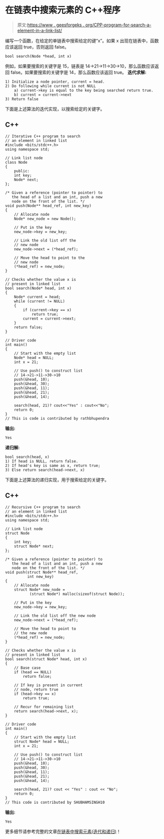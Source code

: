 # 在链表中搜索元素的 C++程序

> 原文:[https://www . geesforgeks . org/CPP-program-for-search-a-element-in-a-link-list/](https://www.geeksforgeeks.org/cpp-program-for-searching-an-element-in-a-linked-list/)

编写一个函数，在给定的单链表中搜索给定的键“x”。如果 x 出现在链表中，函数应该返回 true，否则返回 false。

```
bool search(Node *head, int x)
```

例如，如果要搜索的关键字是 15，链表是 14->21->11->30->10，那么函数应该返回 false。如果要搜索的关键字是 14，那么函数应该返回 true。 **迭代求解:**

```
1) Initialize a node pointer, current = head.
2) Do following while current is not NULL
    a) current->key is equal to the key being searched return true.
    b) current = current->next
3) Return false 
```

下面是上述算法的迭代实现，以搜索给定的关键字。

## C++

```
// Iterative C++ program to search 
// an element in linked list 
#include <bits/stdc++.h>
using namespace std; 

// Link list node
class Node 
{ 
    public:
    int key; 
    Node* next; 
}; 

/* Given a reference (pointer to pointer) to 
   the head of a list and an int, push a new 
   node on the front of the list. */
void push(Node** head_ref, int new_key) 
{ 
    // Allocate node
    Node* new_node = new Node();

    // Put in the key
    new_node->key = new_key; 

    // Link the old list off the 
    // new node 
    new_node->next = (*head_ref); 

    // Move the head to point to the 
    // new node
    (*head_ref) = new_node; 
} 

// Checks whether the value x is 
// present in linked list 
bool search(Node* head, int x) 
{ 
    Node* current = head; 
    while (current != NULL) 
    { 
        if (current->key == x) 
            return true; 
        current = current->next; 
    } 
    return false; 
} 

// Driver code
int main() 
{ 
    // Start with the empty list
    Node* head = NULL; 
    int x = 21; 

    // Use push() to construct list 
    // 14->21->11->30->10 
    push(&head, 10); 
    push(&head, 30); 
    push(&head, 11); 
    push(&head, 21); 
    push(&head, 14); 

    search(head, 21)? cout<<"Yes" : cout<<"No"; 
    return 0; 
} 
// This is code is contributed by rathbhupendra
```

**输出:**

```
Yes
```

**递归解:**

```
bool search(head, x)
1) If head is NULL, return false.
2) If head's key is same as x, return true;
3) Else return search(head->next, x) 
```

下面是上述算法的递归实现，用于搜索给定的关键字。

## C++

```
// Recursive C++ program to search
// an element in linked list 
#include <bits/stdc++.h> 
using namespace std;

// Link list node
struct Node 
{ 
    int key; 
    struct Node* next; 
};  

/* Given a reference (pointer to pointer) to 
   the head of a list and an int, push a new 
   node on the front of the list. */
void push(struct Node** head_ref, 
          int new_key) 
{ 
    // Allocate node
    struct Node* new_node = 
           (struct Node*) malloc(sizeof(struct Node)); 

    // Put in the key
    new_node->key = new_key; 

    // Link the old list off the new node 
    new_node->next = (*head_ref); 

    // Move the head to point to 
    // the new node
    (*head_ref) = new_node; 
} 

// Checks whether the value x is 
// present in linked list
bool search(struct Node* head, int x) 
{ 
    // Base case 
    if (head == NULL) 
        return false; 

    // If key is present in current 
    // node, return true 
    if (head->key == x) 
        return true; 

    // Recur for remaining list 
    return search(head->next, x); 
} 

// Driver code
int main() 
{ 
    // Start with the empty list
    struct Node* head = NULL; 
    int x = 21; 

    // Use push() to construct list 
    // 14->21->11->30->10 
    push(&head, 10); 
    push(&head, 30); 
    push(&head, 11); 
    push(&head, 21); 
    push(&head, 14); 

    search(head, 21)? cout << "Yes" : cout << "No"; 
    return 0; 
} 
// This code is contributed by SHUBHAMSINGH10
```

**输出:**

```
Yes
```

更多细节请参考完整的文章[在链表中搜索元素(迭代和递归)](https://www.geeksforgeeks.org/search-an-element-in-a-linked-list-iterative-and-recursive/)！